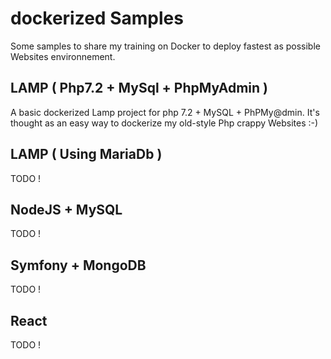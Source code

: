 # dockerized Samples
Some samples to share my training on Docker to deploy fastest as possible Websites environnement.

## LAMP ( Php7.2 + MySql + PhpMyAdmin )
A basic dockerized Lamp project for php 7.2 + MySQL + PhPMy@dmin. It's  thought as an easy way to dockerize my old-style Php crappy Websites :-)

## LAMP ( Using MariaDb ) 
TODO !

## NodeJS + MySQL
TODO !

## Symfony + MongoDB 
TODO !

## React
TODO !
